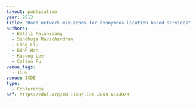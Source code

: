 ```yaml
---
layout: publication
year: 2013
title: "Road network mix-zones for anonymous location based services"
authors:
  - Balaji Palanisamy
  - Sindhuja Ravichandran
  - Ling Liu
  - Binh Han
  - Kisung Lee
  - Calton Pu
venue_tags:
  - ICDE
venue: ICDE
type:
  - Conference
pdf: https://doi.org/10.1109/ICDE.2013.6544929
---
```

